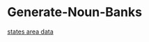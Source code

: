 # Generate-Noun-Banks
[states area data](https://github.com/jakevdp/data-USstates/blob/master/state-areas.csv)
